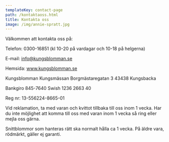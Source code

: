 ```yaml
---
templateKey: contact-page
path: /kontaktaoss.html
title: Kontakta oss
image: /img/annie-spratt.jpg
---
```

Välkommen att kontakta oss på:

Telefon: 0300-16851 (kl 10-20 på vardagar och 10-18 på helgerna)

E-mail: info@kungsblomman.se

Hemsida: www.kungsblomman.se

Kungsblomman
Kungsmässan
Borgmästaregatan 3
43438 Kungsbacka

Bankgiro 845-7640
Swish 1236 2663 40

Reg nr: 13-556224-8665-01

Vid reklamation, ta med varan och kvittot tillbaka till oss inom 1 vecka. Har du inte möjlighet att komma till oss med varan inom 1 vecka så ring eller mejla oss gärna.

Snittblommor som hanteras rätt ska normalt hålla ca 1 vecka. På äldre vara, rödmärkt, gäller ej garanti.